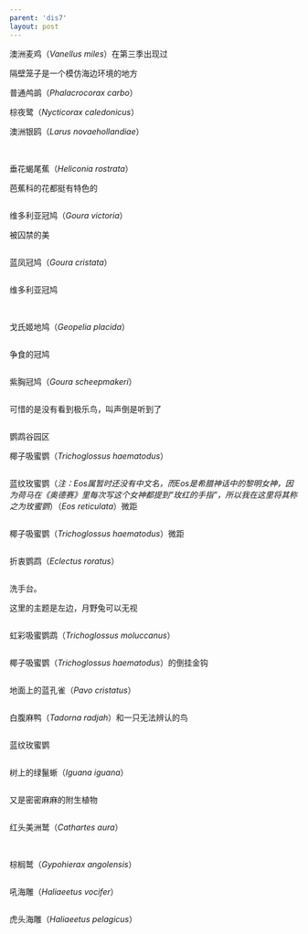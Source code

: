 ```yaml
---
parent: 'dis7'
layout: post
---
```

澳洲麦鸡（<i>Vanellus miles</i>）在第三季出现过
<img class='disc' data-src='https://lykoseremos.github.io/gmalb-01/dis7/92.jpg'>

隔壁笼子是一个模仿海边环境的地方

普通鸬鹚（<i>Phalacrocorax carbo</i>）

棕夜鹭（<i>Nycticorax caledonicus</i>）

澳洲银鸥（<i>Larus novaehollandiae</i>）

<img class='disc' data-src='https://lykoseremos.github.io/gmalb-01/dis7/94.jpg'>

<img class='disc' data-src='https://lykoseremos.github.io/gmalb-01/dis7/95.jpg'>

<img class='disc' data-src='https://lykoseremos.github.io/gmalb-01/dis7/96.jpg'>

垂花蝎尾蕉（<i>Heliconia rostrata</i>）

芭蕉科的花都挺有特色的

<img class='disc' data-src='https://lykoseremos.github.io/gmalb-01/dis7/97.jpg'>

维多利亚冠鸠（<i>Goura victoria</i>）

被囚禁的美

<img class='disc' data-src='https://lykoseremos.github.io/gmalb-01/dis7/98.jpg'>

蓝凤冠鸠（<i>Goura cristata</i>）

<img class='disc' data-src='https://lykoseremos.github.io/gmalb-01/dis7/99.jpg'>

维多利亚冠鸠

<img class='disc' data-src='https://lykoseremos.github.io/gmalb-01/dis7/100.jpg'>

<img class='disc' data-src='https://lykoseremos.github.io/gmalb-01/dis7/101.jpg'>

戈氏姬地鸠（<i>Geopelia placida</i>）

<img class='disc' data-src='https://lykoseremos.github.io/gmalb-01/dis7/102.jpg'>

争食的冠鸠

<img class='disc' data-src='https://lykoseremos.github.io/gmalb-01/dis7/103.jpg'>

紫胸冠鸠（<i>Goura scheepmakeri</i>）

<img class='disc' data-src='https://lykoseremos.github.io/gmalb-01/dis7/104.jpg'>

可惜的是没有看到极乐鸟，叫声倒是听到了

<img class='disc' data-src='https://lykoseremos.github.io/gmalb-01/dis7/105.jpg'>

鹦鹉谷园区

椰子吸蜜鹦（<i>Trichoglossus haematodus</i>）

<img class='disc' data-src='https://lykoseremos.github.io/gmalb-01/dis7/106.jpg'>

蓝纹玫蜜鹦（<i>注：Eos属暂时还没有中文名，而Eos是希腊神话中的黎明女神，因为荷马在《奥德赛》里每次写这个女神都提到“玫红的手指”，所以我在这里将其称之为玫蜜鹦</i>）（<i>Eos reticulata</i>）微距

<img class='disc' data-src='https://lykoseremos.github.io/gmalb-01/dis7/107.jpg'>

椰子吸蜜鹦（<i>Trichoglossus haematodus</i>）微距

<img class='disc' data-src='https://lykoseremos.github.io/gmalb-01/dis7/108.jpg'>

折衷鹦鹉（<i>Eclectus roratus</i>）

<img class='disc' data-src='https://lykoseremos.github.io/gmalb-01/dis7/109.jpg'>

洗手台。

这里的主题是左边，月野兔可以无视

<img class='disc' data-src='https://lykoseremos.github.io/gmalb-01/dis7/110.jpg'>

虹彩吸蜜鹦鹉（<i>Trichoglossus moluccanus</i>）

<img class='disc' data-src='https://lykoseremos.github.io/gmalb-01/dis7/111.jpg'>

椰子吸蜜鹦（<i>Trichoglossus haematodus</i>）的倒挂金钩

<img class='disc' data-src='https://lykoseremos.github.io/gmalb-01/dis7/112.jpg'>

地面上的蓝孔雀（<i>Pavo cristatus</i>）

<img class='disc' data-src='https://lykoseremos.github.io/gmalb-01/dis7/113.jpg'>

白腹麻鸭（<i>Tadorna radjah</i>）和一只无法辨认的鸟

<img class='disc' data-src='https://lykoseremos.github.io/gmalb-01/dis7/114.jpg'>

蓝纹玫蜜鹦

<img class='disc' data-src='https://lykoseremos.github.io/gmalb-01/dis7/115.jpg'>

树上的绿鬣蜥（<i>Iguana iguana</i>）

<img class='disc' data-src='https://lykoseremos.github.io/gmalb-01/dis7/116.jpg'>

又是密密麻麻的附生植物

<img class='disc' data-src='https://lykoseremos.github.io/gmalb-01/dis7/117.jpg'>

红头美洲鹫（<i>Cathartes aura</i>）

<img class='disc' data-src='https://lykoseremos.github.io/gmalb-01/dis7/118.jpg'>

<img class='disc' data-src='https://lykoseremos.github.io/gmalb-01/dis7/119.jpg'>

棕榈鹫（<i>Gypohierax angolensis</i>）

<img class='disc' data-src='https://lykoseremos.github.io/gmalb-01/dis7/120.jpg'>

吼海雕（<i>Haliaeetus vocifer</i>）

<img class='disc' data-src='https://lykoseremos.github.io/gmalb-01/dis7/121.jpg'>

虎头海雕（<i>Haliaeetus pelagicus</i>）

<img class='disc' data-src='https://lykoseremos.github.io/gmalb-01/dis7/122.jpg'>
